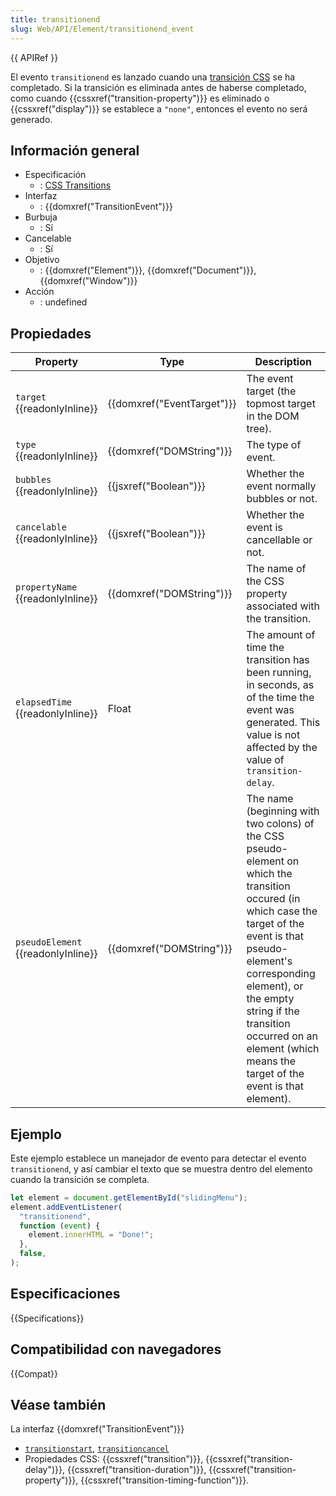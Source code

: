 ```yaml
---
title: transitionend
slug: Web/API/Element/transitionend_event
---
```


{{ APIRef }}

El evento `transitionend` es lanzado cuando una [transición CSS](/es/docs/CSS/Using_CSS_transitions) se ha completado. Si la transición es eliminada antes de haberse completado, como cuando {{cssxref("transition-property")}} es eliminado o {{cssxref("display")}} se establece a `"none"`, entonces el evento no será generado.

## Información general

- Especificación
  - : [CSS Transitions](https://drafts.csswg.org/css-transitions/)
- Interfaz
  - : {{domxref("TransitionEvent")}}
- Burbuja
  - : Sí
- Cancelable
  - : Sí
- Objetivo
  - : {{domxref("Element")}}, {{domxref("Document")}}, {{domxref("Window")}}
- Acción
  - : undefined

## Propiedades

| Property                           | Type                       | Description                                                                                                                                                                                                                                                                                                |
| ---------------------------------- | -------------------------- | ---------------------------------------------------------------------------------------------------------------------------------------------------------------------------------------------------------------------------------------------------------------------------------------------------------- |
| `target` {{readonlyInline}}        | {{domxref("EventTarget")}} | The event target (the topmost target in the DOM tree).                                                                                                                                                                                                                                                     |
| `type` {{readonlyInline}}          | {{domxref("DOMString")}}   | The type of event.                                                                                                                                                                                                                                                                                         |
| `bubbles` {{readonlyInline}}       | {{jsxref("Boolean")}}      | Whether the event normally bubbles or not.                                                                                                                                                                                                                                                                 |
| `cancelable` {{readonlyInline}}    | {{jsxref("Boolean")}}      | Whether the event is cancellable or not.                                                                                                                                                                                                                                                                   |
| `propertyName` {{readonlyInline}}  | {{domxref("DOMString")}}   | The name of the CSS property associated with the transition.                                                                                                                                                                                                                                               |
| `elapsedTime` {{readonlyInline}}   | Float                      | The amount of time the transition has been running, in seconds, as of the time the event was generated. This value is not affected by the value of `transition-delay`.                                                                                                                                     |
| `pseudoElement` {{readonlyInline}} | {{domxref("DOMString")}}   | The name (beginning with two colons) of the CSS pseudo-element on which the transition occured (in which case the target of the event is that pseudo-element's corresponding element), or the empty string if the transition occurred on an element (which means the target of the event is that element). |

## Ejemplo

Este ejemplo establece un manejador de evento para detectar el evento `transitionend`, y así cambiar el texto que se muestra dentro del elemento cuando la transición se completa.

```js
let element = document.getElementById("slidingMenu");
element.addEventListener(
  "transitionend",
  function (event) {
    element.innerHTML = "Done!";
  },
  false,
);
```

## Especificaciones

{{Specifications}}

## Compatibilidad con navegadores

{{Compat}}

## Véase también

La interfaz {{domxref("TransitionEvent")}}

- [`transitionstart`](/es/docs/Web/Reference/Events/transitionstart), [`transitioncancel`](/es/docs/Web/Reference/Events/transitioncancel)
- Propiedades CSS: {{cssxref("transition")}}, {{cssxref("transition-delay")}}, {{cssxref("transition-duration")}}, {{cssxref("transition-property")}}, {{cssxref("transition-timing-function")}}.
